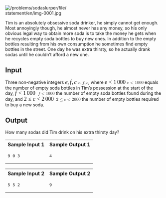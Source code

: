 <div style="width:40.00%" class="illustration">
      <img src="/problems/sodaslurper/file/statement/en/img-0001.jpg" alt="/problems/sodaslurper/file/statement/en/img-0001.jpg" class="illustration">
      <div class="description"></div>
    </div>
    <p>Tim is an absolutely obsessive soda drinker, he simply
    cannot get enough. Most annoyingly though, he almost never has
    any money, so his only obvious legal way to obtain more soda is
    to take the money he gets when he recycles empty soda bottles
    to buy new ones. In addition to the empty bottles resulting
    from his own consumption he sometimes find empty bottles in the
    street. One day he was extra thirsty, so he actually drank
    sodas until he couldn’t afford a new one.</p>
    <h2>Input</h2>
    <p>Three non-negative integers <span class="tex2jax_process"><span class="MathJax_Preview" style="color: inherit;"></span><span class="MathJax" id="MathJax-Element-1-Frame" tabindex="0" style="position: relative;" data-mathml="<math xmlns=&quot;http://www.w3.org/1998/Math/MathML&quot;><mi>e</mi><mo>,</mo><mi>f</mi><mo>,</mo><mi>c</mi></math>" role="presentation"><nobr aria-hidden="true"><span class="math" id="MathJax-Span-1" style="width: 3.016em; display: inline-block;"><span style="display: inline-block; position: relative; width: 2.344em; height: 0px; font-size: 128%;"><span style="position: absolute; clip: rect(1.471em, 1002.34em, 2.716em, -1000em); top: -2.344em; left: 0em;"><span class="mrow" id="MathJax-Span-2"><span class="mi" id="MathJax-Span-3" style="font-family: MathJax_Math; font-style: italic;">e</span><span class="mo" id="MathJax-Span-4" style="font-family: MathJax_Main;">,</span><span class="mi" id="MathJax-Span-5" style="font-family: MathJax_Math; font-style: italic; padding-left: 0.167em;">f<span style="display: inline-block; overflow: hidden; height: 1px; width: 0.06em;"></span></span><span class="mo" id="MathJax-Span-6" style="font-family: MathJax_Main;">,</span><span class="mi" id="MathJax-Span-7" style="font-family: MathJax_Math; font-style: italic; padding-left: 0.167em;">c</span></span><span style="display: inline-block; width: 0px; height: 2.344em;"></span></span></span><span style="display: inline-block; overflow: hidden; vertical-align: -0.334em; border-left: 0px solid; width: 0px; height: 1.308em;"></span></span></nobr><span class="MJX_Assistive_MathML" role="presentation"><math xmlns="http://www.w3.org/1998/Math/MathML"><mi>e</mi><mo>,</mo><mi>f</mi><mo>,</mo><mi>c</mi></math></span></span><script type="math/tex" id="MathJax-Element-1">e,f,c</script></span>, where <span class="tex2jax_process"><span class="MathJax_Preview" style="color: inherit;"></span><span class="MathJax" id="MathJax-Element-2-Frame" tabindex="0" style="position: relative;" data-mathml="<math xmlns=&quot;http://www.w3.org/1998/Math/MathML&quot;><mi>e</mi><mo>&amp;lt;</mo><mn>1</mn><mspace width=&quot;thinmathspace&quot; /><mn>000</mn></math>" role="presentation"><nobr aria-hidden="true"><span class="math" id="MathJax-Span-8" style="width: 5.081em; display: inline-block;"><span style="display: inline-block; position: relative; width: 3.962em; height: 0px; font-size: 128%;"><span style="position: absolute; clip: rect(1.51em, 1003.92em, 2.551em, -1000em); top: -2.344em; left: 0em;"><span class="mrow" id="MathJax-Span-9"><span class="mi" id="MathJax-Span-10" style="font-family: MathJax_Math; font-style: italic;">e</span><span class="mo" id="MathJax-Span-11" style="font-family: MathJax_Main; padding-left: 0.278em;">&lt;</span><span class="mn" id="MathJax-Span-12" style="font-family: MathJax_Main; padding-left: 0.278em;">1</span><span class="mspace" id="MathJax-Span-13" style="height: 0em; vertical-align: 0em; width: 0.167em; display: inline-block; overflow: hidden;"></span><span class="mn" id="MathJax-Span-14" style="font-family: MathJax_Main;">000</span></span><span style="display: inline-block; width: 0px; height: 2.344em;"></span></span></span><span style="display: inline-block; overflow: hidden; vertical-align: -0.123em; border-left: 0px solid; width: 0px; height: 1.047em;"></span></span></nobr><span class="MJX_Assistive_MathML" role="presentation"><math xmlns="http://www.w3.org/1998/Math/MathML"><mi>e</mi><mo>&lt;</mo><mn>1</mn><mspace width="thinmathspace"></mspace><mn>000</mn></math></span></span><script type="math/tex" id="MathJax-Element-2">e<1\, 000</script></span> equals the number of
    empty soda bottles in Tim’s possession at the start of the day,
    <span class="tex2jax_process"><span class="MathJax_Preview" style="color: inherit;"></span><span class="MathJax" id="MathJax-Element-3-Frame" tabindex="0" style="position: relative;" data-mathml="<math xmlns=&quot;http://www.w3.org/1998/Math/MathML&quot;><mi>f</mi><mo>&amp;lt;</mo><mn>1</mn><mspace width=&quot;thinmathspace&quot; /><mn>000</mn></math>" role="presentation"><nobr aria-hidden="true"><span class="math" id="MathJax-Span-15" style="width: 5.248em; display: inline-block;"><span style="display: inline-block; position: relative; width: 4.074em; height: 0px; font-size: 128%;"><span style="position: absolute; clip: rect(1.471em, 1004.03em, 2.716em, -1000em); top: -2.344em; left: 0em;"><span class="mrow" id="MathJax-Span-16"><span class="mi" id="MathJax-Span-17" style="font-family: MathJax_Math; font-style: italic;">f<span style="display: inline-block; overflow: hidden; height: 1px; width: 0.06em;"></span></span><span class="mo" id="MathJax-Span-18" style="font-family: MathJax_Main; padding-left: 0.278em;">&lt;</span><span class="mn" id="MathJax-Span-19" style="font-family: MathJax_Main; padding-left: 0.278em;">1</span><span class="mspace" id="MathJax-Span-20" style="height: 0em; vertical-align: 0em; width: 0.167em; display: inline-block; overflow: hidden;"></span><span class="mn" id="MathJax-Span-21" style="font-family: MathJax_Main;">000</span></span><span style="display: inline-block; width: 0px; height: 2.344em;"></span></span></span><span style="display: inline-block; overflow: hidden; vertical-align: -0.334em; border-left: 0px solid; width: 0px; height: 1.308em;"></span></span></nobr><span class="MJX_Assistive_MathML" role="presentation"><math xmlns="http://www.w3.org/1998/Math/MathML"><mi>f</mi><mo>&lt;</mo><mn>1</mn><mspace width="thinmathspace"></mspace><mn>000</mn></math></span></span><script type="math/tex" id="MathJax-Element-3">f<1\, 000</script></span> the number
    of empty soda bottles found during the day, and <span class="tex2jax_process"><span class="MathJax_Preview" style="color: inherit;"></span><span class="MathJax" id="MathJax-Element-4-Frame" tabindex="0" style="position: relative;" data-mathml="<math xmlns=&quot;http://www.w3.org/1998/Math/MathML&quot;><mn>2</mn><mo>&amp;#x2264;</mo><mi>c</mi><mo>&amp;lt;</mo><mn>2</mn><mspace width=&quot;thinmathspace&quot; /><mn>000</mn></math>" role="presentation"><nobr aria-hidden="true"><span class="math" id="MathJax-Span-22" style="width: 7.369em; display: inline-block;"><span style="display: inline-block; position: relative; width: 5.748em; height: 0px; font-size: 128%;"><span style="position: absolute; clip: rect(1.51em, 1005.71em, 2.649em, -1000em); top: -2.344em; left: 0em;"><span class="mrow" id="MathJax-Span-23"><span class="mn" id="MathJax-Span-24" style="font-family: MathJax_Main;">2</span><span class="mo" id="MathJax-Span-25" style="font-family: MathJax_Main; padding-left: 0.278em;">≤</span><span class="mi" id="MathJax-Span-26" style="font-family: MathJax_Math; font-style: italic; padding-left: 0.278em;">c</span><span class="mo" id="MathJax-Span-27" style="font-family: MathJax_Main; padding-left: 0.278em;">&lt;</span><span class="mn" id="MathJax-Span-28" style="font-family: MathJax_Main; padding-left: 0.278em;">2</span><span class="mspace" id="MathJax-Span-29" style="height: 0em; vertical-align: 0em; width: 0.167em; display: inline-block; overflow: hidden;"></span><span class="mn" id="MathJax-Span-30" style="font-family: MathJax_Main;">000</span></span><span style="display: inline-block; width: 0px; height: 2.344em;"></span></span></span><span style="display: inline-block; overflow: hidden; vertical-align: -0.248em; border-left: 0px solid; width: 0px; height: 1.172em;"></span></span></nobr><span class="MJX_Assistive_MathML" role="presentation"><math xmlns="http://www.w3.org/1998/Math/MathML"><mn>2</mn><mo>≤</mo><mi>c</mi><mo>&lt;</mo><mn>2</mn><mspace width="thinmathspace"></mspace><mn>000</mn></math></span></span><script type="math/tex" id="MathJax-Element-4">2 \le c<2\, 000</script></span> the number of
    empty bottles required to buy a new soda.</p>
    <h2>Output</h2>
    <p>How many sodas did Tim drink on his extra thirsty day?</p>
    <table class="sample" summary="sample data">
      <tbody><tr>
        <th>Sample Input 1</th>
        <th>Sample Output 1</th>
      </tr>
      <tr>
        <td>
          <pre>9 0 3
<span class="copy-to-clipboard" data-original-title="" title=""></span></pre>
        </td>
        <td>
          <pre>4
<span class="copy-to-clipboard" data-original-title="" title=""></span></pre>
        </td>
      </tr>
    </tbody></table>
    <table class="sample" summary="sample data">
      <tbody><tr>
        <th>Sample Input 2</th>
        <th>Sample Output 2</th>
      </tr>
      <tr>
        <td>
          <pre>5 5 2
<span class="copy-to-clipboard" data-original-title="" title=""></span></pre>
        </td>
        <td>
          <pre>9
<span class="copy-to-clipboard" data-original-title="" title=""></span></pre>
        </td>
      </tr>
    </tbody></table>
  